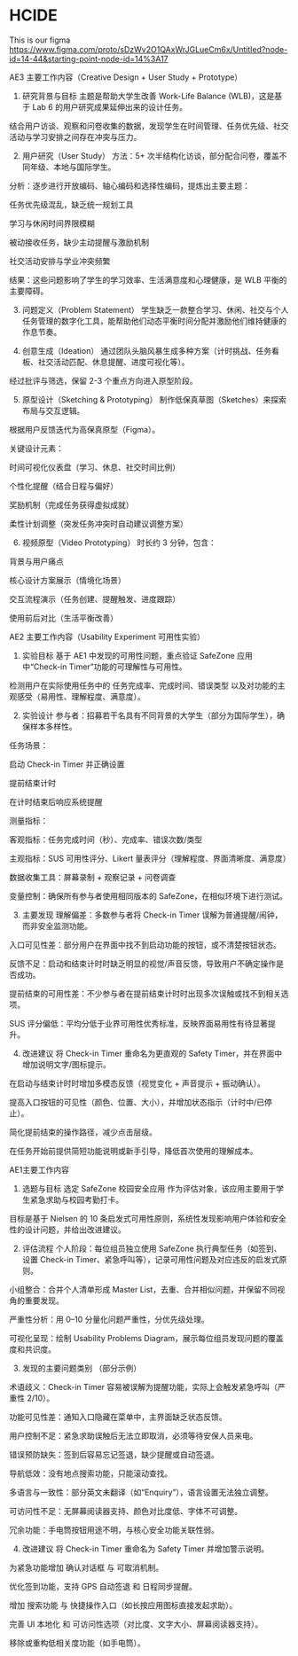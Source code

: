 # HCIDE
This is our figma
https://www.figma.com/proto/sDzWv2O1QAxWrJGLueCm6x/Untitled?node-id=14-44&starting-point-node-id=14%3A17

AE3 主要工作内容（Creative Design + User Study + Prototype）
1. 研究背景与目标
主题是帮助大学生改善 Work-Life Balance (WLB)，这是基于 Lab 6 的用户研究成果延伸出来的设计任务。

结合用户访谈、观察和问卷收集的数据，发现学生在时间管理、任务优先级、社交活动与学习安排之间存在冲突与压力。

2. 用户研究（User Study）
方法：5+ 次半结构化访谈，部分配合问卷，覆盖不同年级、本地与国际学生。

分析：逐步进行开放编码、轴心编码和选择性编码，提炼出主要主题：

任务优先级混乱，缺乏统一规划工具

学习与休闲时间界限模糊

被动接收任务，缺少主动提醒与激励机制

社交活动安排与学业冲突频繁

结果：这些问题影响了学生的学习效率、生活满意度和心理健康，是 WLB 平衡的主要障碍。

3. 问题定义（Problem Statement）
学生缺乏一款整合学习、休闲、社交与个人任务管理的数字化工具，能帮助他们动态平衡时间分配并激励他们维持健康的作息节奏。

4. 创意生成（Ideation）
通过团队头脑风暴生成多种方案（计时挑战、任务看板、社交活动匹配、休息提醒、进度可视化等）。

经过批评与筛选，保留 2-3 个重点方向进入原型阶段。

5. 原型设计（Sketching & Prototyping）
制作低保真草图（Sketches）来探索布局与交互逻辑。

根据用户反馈迭代为高保真原型（Figma）。

关键设计元素：

时间可视化仪表盘（学习、休息、社交时间比例）

个性化提醒（结合日程与偏好）

奖励机制（完成任务获得虚拟成就）

柔性计划调整（突发任务冲突时自动建议调整方案）

6. 视频原型（Video Prototyping）
时长约 3 分钟，包含：

背景与用户痛点

核心设计方案展示（情境化场景）

交互流程演示（任务创建、提醒触发、进度跟踪）

使用前后对比（生活平衡改善）

AE2 主要工作内容（Usability Experiment 可用性实验）
1. 实验目标
基于 AE1 中发现的可用性问题，重点验证 SafeZone 应用中“Check-in Timer”功能的可理解性与可用性。

检测用户在实际使用任务中的 任务完成率、完成时间、错误类型 以及对功能的主观感受（易用性、理解程度、满意度）。

2. 实验设计
参与者：招募若干名具有不同背景的大学生（部分为国际学生），确保样本多样性。

任务场景：

启动 Check-in Timer 并正确设置

提前结束计时

在计时结束后响应系统提醒

测量指标：

客观指标：任务完成时间（秒）、完成率、错误次数/类型

主观指标：SUS 可用性评分、Likert 量表评分（理解程度、界面清晰度、满意度）

数据收集工具：屏幕录制 + 观察记录 + 问卷调查

变量控制：确保所有参与者使用相同版本的 SafeZone，在相似环境下进行测试。

3. 主要发现
理解偏差：多数参与者将 Check-in Timer 误解为普通提醒/闹钟，而非安全监测功能。

入口可见性差：部分用户在界面中找不到启动功能的按钮，或不清楚按钮状态。

反馈不足：启动和结束计时时缺乏明显的视觉/声音反馈，导致用户不确定操作是否成功。

提前结束的可用性差：不少参与者在提前结束计时时出现多次误触或找不到相关选项。

SUS 评分偏低：平均分低于业界可用性优秀标准，反映界面易用性有待显著提升。

4. 改进建议
将 Check-in Timer 重命名为更直观的 Safety Timer，并在界面中增加说明文字/图标提示。

在启动与结束计时时增加多模态反馈（视觉变化 + 声音提示 + 振动确认）。

提高入口按钮的可见性（颜色、位置、大小），并增加状态指示（计时中/已停止）。

简化提前结束的操作路径，减少点击层级。

在任务开始前提供简短功能说明或新手引导，降低首次使用的理解成本。

AE1主要工作内容
1. 选题与目标
选定 SafeZone 校园安全应用 作为评估对象，该应用主要用于学生紧急求助与校园考勤打卡。

目标是基于 Nielsen 的 10 条启发式可用性原则，系统性发现影响用户体验和安全性的设计问题，并给出改进建议。

2. 评估流程
个人阶段：每位组员独立使用 SafeZone 执行典型任务（如签到、设置 Check-in Timer、紧急呼叫等），记录可用性问题及对应违反的启发式原则。

小组整合：合并个人清单形成 Master List，去重、合并相似问题，并保留不同视角的重要发现。

严重性分析：用 0–10 分量化问题严重性，分优先级处理。

可视化呈现：绘制 Usability Problems Diagram，展示每位组员发现问题的覆盖度和共识度。

3. 发现的主要问题类别
（部分示例）

术语歧义：Check-in Timer 容易被误解为提醒功能，实际上会触发紧急呼叫（严重性 2/10）。

功能可见性差：通知入口隐藏在菜单中，主界面缺乏状态反馈。

用户控制不足：紧急求助误触后无法立即取消，必须等待安保人员来电。

错误预防缺失：签到后容易忘记签退，缺少提醒或自动签退。

导航低效：没有地点搜索功能，只能滚动查找。

多语言与一致性：部分英文未翻译（如“Enquiry”），语言设置无法独立调整。

可访问性不足：无屏幕阅读器支持、颜色对比度低、字体不可调整。

冗余功能：手电筒按钮用途不明，与核心安全功能关联性弱。

4. 改进建议
将 Check-in Timer 重命名为 Safety Timer 并增加警示说明。

为紧急功能增加 确认对话框 与 可取消机制。

优化签到功能，支持 GPS 自动签退 和 日程同步提醒。

增加 搜索功能 与 快捷操作入口（如长按应用图标直接发起求助）。

完善 UI 本地化 和 可访问性选项（对比度、文字大小、屏幕阅读器支持）。

移除或重构低相关度功能（如手电筒）。
